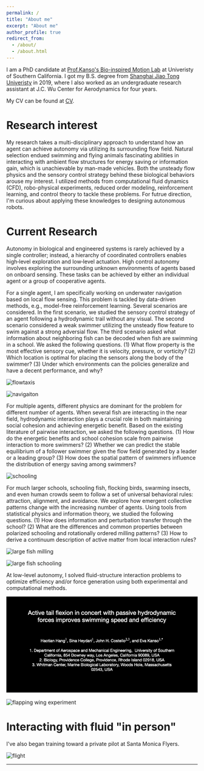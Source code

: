 ```yaml
---
permalink: /
title: "About me"
excerpt: "About me"
author_profile: true
redirect_from: 
  - /about/
  - /about.html
---
```


I am a PhD candidate at [Prof.Kanso's Bio-inspired Motion Lab](https://sites.usc.edu/kansolab/) at Univeristy of Southern California. I got my B.S. degree from [Shanghai Jiao Tong Univeristy](https://www.sjtu.edu.cn) in 2019, where I also worked as an undergraduate research assistant at J.C. Wu Center for Aerodynamics for four years. 


My CV can be found at [CV](files/CV/HHT_CV.pdf). 

Research interest
======
<!-- My research takes a multi-disciplinary approach to understand the locomotion of swimming and flying animals.  -->
<!-- , especially unsteady fluid dynamics problems related to swimming and flying animals.  -->
<!-- Thousands of species of animals have been constantly interacting with air and water of different conditions for millions of years.  -->
<!-- Natural selection has endued these animals fascinating ability in interacting with ambient flow structures, which is not achievable by any man-made vehicles. -->
<!-- Both the unsteady flow physics and the sensory control strategy behind these biological behaviors arouse my interests.  -->
<!-- I'm interested in combining physics based methods and data driven methods to understand bio-behaviors, which can not only help us in designing biomimic vehicles, but also uncover the physics mechanism underlying these behaviors.  --> 
<!-- I utilized methods from computational fluid dynamics (CFD), robo-physical experiment, reduced order modeling, reinforcement learning, and control theory to tackle these problems. For futrue direction, I'm curious about applying these knowledges to designing autonomous robots.  -->
My research takes a multi-disciplinary approach to understand how an agent can achieve autonomy via utilizing its surrounding flow field. Natural selection endued swimming and flying animals fascinating abilities in interacting with ambient flow structures for energy saving or information gain, which is unachievable by man-made vehicles. Both the unsteady flow physics and the sensory control strategy behind these biological behaviors arouse my interest. I utilized methods from computational fluid dynamics (CFD), robo-physical experiments, reduced order modeling, reinforcement learning, and control theory to tackle these problems. For futrue direction, I'm curious about applying these knowledges to designing autonomous robots.


Current Research
======

Autonomy in biological and engineered systems is rarely achieved by a single controller; instead, a hierarchy of coordinated controllers enables high‑level exploration and low‑level actuation. 
High control autonomy involves exploring the surrounding unknown environments of agents based on onboard sensing. These tasks can be achieved by either an individual agent or a group of cooperative agents. 

For a single agent, I am specifically working on underwater navigation based on local flow sensing. This problem is tackled by data-driven methods, e.g., model-free reinforcement learning. Several scenarios are considered. In the first scenario, we studied the sensory control strategy of an agent following a hydrodynamic trail without any visual. The second scenario considered a weak swimmer utilizing the unsteady flow feature to swim against a strong adversial flow. The third scenario asked what information about neighboring fish can be decoded when fish are swimming in a school.
We asked the following questions. (1) What flow property is the most effective sensory cue, whether it is velocity, pressure, or vorticity? (2) Which location is optimal for placing the sensors along the body of the swimmer? (3) Under which environments can the policies generalize and have a decent performance, and why?

![flowtaxis](/files/flowtaxis_new.gif)

![navigaiton](/files/navigation_movie2.gif)

For multiple agents, different physics are dominant for the problem for different number of agents. When several fish are interacting in the near field, hydrodynamic interaction plays a crucial role in both maintaining social cohesion and achieving energetic benefit. Based on the existing literature of pairwise interaction, we asked the following questions. (1) How do the energetic benefits and school cohesion scale from pairwise interaction to more swimmers? (2) Whether we can predict the stable equilibrium of a follower swimmer given the flow field generated by a leader or a leading group? (3) How does the spatial pattern of swimmers influence the distribution of energy saving among swimmers?

![schooling](/files/schooling_movie2.gif)

For much larger schools, schooling fish, flocking birds, swarming insects, and even human crowds seem to follow a set of universal behavioral rules: attraction, alignment, and avoidance. We explore how emergent collective patterns change with the increasing number of agents. Using tools from statistical physics and information theory, we studied the following questions. (1) How does information and perturbation transfer through the school? (2) What are the differences and common properties between polarized schooling and rotationally ordered milling patterns? (3) How to derive a continuum description of active matter from local interaction rules?

![large fish milling](/files/Ip15_In03_R100_time1000_num50000_0.gif)

![large fish schooling](/files/Ip90_In05_R100_time1000_num50000_0.gif)


At low-level autonomy, I solved fluid-structure interaction problems to optimize efficiency and/or force generation using both experimental and computational methods. 

![flexion swimming](/files/flexion_swimming.gif)

![flapping wing experiment](/files/flapping_wing.gif)



<!-- Research projects
====== -->
<!-- Currently, my work are composed of three parts: underwater sensing and navigation, collective behavior, and fluid structure interaction. 

In the first part of my work, we are working on underwater navigation based on local flow sensing. This problem is tacled by data-driven methods, e.g. model free reinforcement learning. Several scenarios are considered. In the first scenario, we studied the sensory control strategy of an agnet following a hydrodynamic trail without any visual. The second scenario considered a weak swimmer utilizing the unsteady flow feature to swim against a strong adversial flow. The third scenario asked what information of neighbooring fish can be decoded when fishes are swimming in school.

In these different scenarios, we asked the following quesitons. First, what flow property is the most effective sensory cue, whether it is velocity, pressure or vorticity? Second, which location is optimal for placing the sensors along the body of the swimmer? Third, what is the optimal sensory-control strategy in each task? 

![flowtaxis](/files/flowtaxis_new.gif)


In terms of collective behavior of fish, "Vortex phase matching", which indicates a linear distance-phase relationship is well known in a two swimmer school. Here, we asked how does this understanding scales to larger school? How does different spatial pattern influence the distribution of power saving and school cohesion? More importantly, how does these understanding apply to real fish school, in which the topology are dynamically changing?


By performing vortex sheet and CFD simulation, we also looked at the role of body flexion in the performance of fish's swimming. 
We found that passive flexion is able to enhance swimming efficiency but cannot enahnce swimming speed. 
Moreover, by active flexion according to the flow field generated by passive flexion, the swimmer can enhance swimming speed and efficiency simutaneously in a region of the design space that overlaps with biological observations. 
![flexion swimming](/files/flexion_swimming.gif)

During my undergraduate study, I studied the unsteady aerodynamics mechanism of flapping wings by designing scaled model and carrying out PIV and force measurement experiemnts. 
![flapping wing experiment](/files/flapping_wing.gif) -->

Interacting with fluid "in person"
======
I've also began training toward a private pilot at Santa Monica Flyers. 

![flight](/files/flight.gif)

<!-- ![flight](/files/flight.jpg) -->
<!-- Getting started
======
1. Register a GitHub account if you don't have one and confirm your e-mail (required!)
1. Fork [this repository](https://github.com/academicpages/academicpages.github.io) by clicking the "fork" button in the top right. 
1. Go to the repository's settings (rightmost item in the tabs that start with "Code", should be below "Unwatch"). Rename the repository "[your GitHub username].github.io", which will also be your website's URL.
1. Set site-wide configuration and create content & metadata (see below -- also see [this set of diffs](http://archive.is/3TPas) showing what files were changed to set up [an example site](https://getorg-testacct.github.io) for a user with the username "getorg-testacct")
1. Upload any files (like PDFs, .zip files, etc.) to the files/ directory. They will appear at https://[your GitHub username].github.io/files/example.pdf.  
1. Check status by going to the repository settings, in the "GitHub pages" section

Site-wide configuration
------
The main configuration file for the site is in the base directory in [_config.yml](https://github.com/academicpages/academicpages.github.io/blob/master/_config.yml), which defines the content in the sidebars and other site-wide features. You will need to replace the default variables with ones about yourself and your site's github repository. The configuration file for the top menu is in [_data/navigation.yml](https://github.com/academicpages/academicpages.github.io/blob/master/_data/navigation.yml). For example, if you don't have a portfolio or blog posts, you can remove those items from that navigation.yml file to remove them from the header. 

Create content & metadata
------
For site content, there is one markdown file for each type of content, which are stored in directories like _publications, _talks, _posts, _teaching, or _pages. For example, each talk is a markdown file in the [_talks directory](https://github.com/academicpages/academicpages.github.io/tree/master/_talks). At the top of each markdown file is structured data in YAML about the talk, which the theme will parse to do lots of cool stuff. The same structured data about a talk is used to generate the list of talks on the [Talks page](https://academicpages.github.io/talks), each [individual page](https://academicpages.github.io/talks/2012-03-01-talk-1) for specific talks, the talks section for the [CV page](https://academicpages.github.io/cv), and the [map of places you've given a talk](https://academicpages.github.io/talkmap.html) (if you run this [python file](https://github.com/academicpages/academicpages.github.io/blob/master/talkmap.py) or [Jupyter notebook](https://github.com/academicpages/academicpages.github.io/blob/master/talkmap.ipynb), which creates the HTML for the map based on the contents of the _talks directory).

**Markdown generator**

I have also created [a set of Jupyter notebooks](https://github.com/academicpages/academicpages.github.io/tree/master/markdown_generator
) that converts a CSV containing structured data about talks or presentations into individual markdown files that will be properly formatted for the academicpages template. The sample CSVs in that directory are the ones I used to create my own personal website at stuartgeiger.com. My usual workflow is that I keep a spreadsheet of my publications and talks, then run the code in these notebooks to generate the markdown files, then commit and push them to the GitHub repository.

How to edit your site's GitHub repository
------
Many people use a git client to create files on their local computer and then push them to GitHub's servers. If you are not familiar with git, you can directly edit these configuration and markdown files directly in the github.com interface. Navigate to a file (like [this one](https://github.com/academicpages/academicpages.github.io/blob/master/_talks/2012-03-01-talk-1.md) and click the pencil icon in the top right of the content preview (to the right of the "Raw | Blame | History" buttons). You can delete a file by clicking the trashcan icon to the right of the pencil icon. You can also create new files or upload files by navigating to a directory and clicking the "Create new file" or "Upload files" buttons. 

Example: editing a markdown file for a talk
![Editing a markdown file for a talk](/images/editing-talk.png) -->

<!-- Contact infomation -->
------
<!-- More info about configuring academicpages can be found in [the guide](https://academicpages.github.io/markdown/). The [guides for the Minimal Mistakes theme](https://mmistakes.github.io/minimal-mistakes/docs/configuration/) (which this theme was forked from) might also be helpful. -->
<!-- Email address: haotianh@usc.edu; hanghaotian@gmail.com -->
